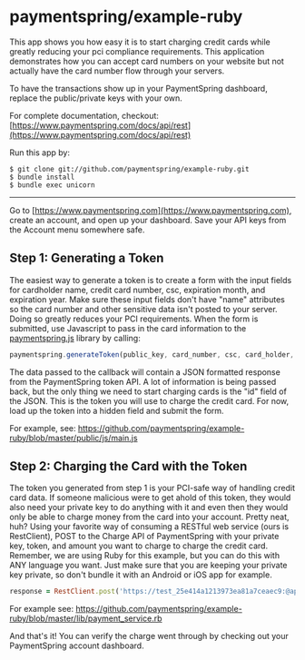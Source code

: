 paymentspring/example-ruby
===========================

This app shows you how easy it is to start charging credit cards while greatly reducing your pci compliance requirements.  This application demonstrates how you can accept card numbers on your website but not actually have the card number flow through your servers.

To have the transactions show up in your PaymentSpring dashboard, replace the public/private keys with your own.

For complete documentation, checkout: [https://www.paymentspring.com/docs/api/rest](https://www.paymentspring.com/docs/api/rest)

Run this app by:

```Shell
$ git clone git://github.com/paymentspring/example-ruby.git
$ bundle install
$ bundle exec unicorn
```

-------------------
Go to [https://www.paymentspring.com](https://www.paymentspring.com), create an account, and open up your dashboard. Save your API keys from the Account menu somewhere safe.

Step 1: Generating a Token
---------------------------
The easiest way to generate a token is to create a form with the input fields for cardholder name, credit card number, csc, expiration month, and expiration year. Make sure these input fields don't have "name" attributes so the card number and other sensitive data isn't posted to your server. Doing so greatly reduces your PCI requirements. When the form is submitted, use Javascript to pass in the card information to the [paymentspring.js](https://www.paymentspring.com/js/paymentspring.js) library by calling:

```Javascript
paymentspring.generateToken(public_key, card_number, csc, card_holder, exp_month, exp_year, callback);
```

The data passed to the callback will contain a JSON formatted response from the PaymentSpring token API. A lot of information is being passed back, but the only thing we need to start charging cards is the "id" field of the JSON. This is the token you will use to charge the credit card. For now, load up the token into a hidden field and submit the form.

For example, see: https://github.com/paymentspring/example-ruby/blob/master/public/js/main.js

Step 2: Charging the Card with the Token
----------------------------------------
The token you generated from step 1 is your PCI-safe way of handling credit card data. If someone malicious were to get ahold of this token, they would also need your private key to do anything with it and even then they would only be able to charge money from the card into your account. Pretty neat, huh? Using your favorite way of consuming a RESTful web service (ours is RestClient), POST to the Charge API of PaymentSpring with your private key, token, and amount you want to charge to charge the credit card. Remember, we are using Ruby for this example, but you can do this with ANY language you want. Just make sure that you are keeping your private key private, so don't bundle it with an Android or iOS app for example.

```Ruby
response = RestClient.post('https://test_25e414a1213973ea81a7ceaec9:@api.paymentspring.com/api/v1/charge', { :token => token, :amount => "20000" })
```

For example see: https://github.com/paymentspring/example-ruby/blob/master/lib/payment_service.rb

And that's it! You can verify the charge went through by checking out your PaymentSpring account dashboard.

